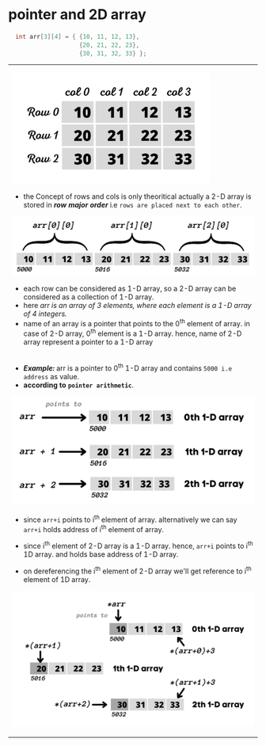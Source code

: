 # pointer and 2D array

```C
  int arr[3][4] = { {10, 11, 12, 13}, 
                    {20, 21, 22, 23}, 
                    {30, 31, 32, 33} };
```

<table>
<tr>
<td>

<a href="#"><img src="../images/row-and-col-wise-notation-of-2D-array.png" alt="row-and-col-wise-notation-of-2D-array" width="400vw"></a>

- the Concept of rows and cols is only theoritical actually a 2-D array is stored in ***row major order*** i.e ``rows are placed next to each other``.
 
<a href="#"><img src="../images/row-major-notation.png" alt="row-major-notation" width="650vw"></a>

- each row can be considered as 1-D array, so a 2-D array can be considered as a collection of 1-D array.
- here _arr is an array of 3 elements, where each element is a 1-D array of 4 integers._
- name of an array is a pointer that points to the 0<sup>th</sup> element of array. in case of 2-D array, 0<sup>th</sup> element is a 1-D array. hence, name of 2-D array represent a pointer to a 1-D array
  
</td>
</tr>
<tr>
<td>

- ***Example:*** arr is a pointer to 0<sup>th</sup> 1-D array and contains ``5000 i.e address`` as value.
- **according to ``pointer arithmetic``**.

<a href="#"><img src="../images/subscripting-array.png" alt="subscripting-array" width="600vw"></a>

- since ``arr+i`` points to i<sup>th</sup> element of array. alternatively we can say ``arr+i`` holds address of i<sup>th</sup> element of array. 
- since i<sup>th</sup> element of 2-D array is a 1-D array. hence, ``arr+i`` points to i<sup>th</sup> 1D array. and holds base address of 1-D array.

- on dereferencing the i<sup>th</sup> element of 2-D array we'll get reference to i<sup>th</sup> element of 1D array.
  
<a href="#"><img src="../images/subscripting-1D-array-ie-element-of-2D-array.png" alt="subscripting-1D-array-ie-element-of-2D-array" width="600"></a>

</td>
</tr>
</table>

